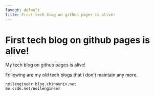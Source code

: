 ```yaml
---
layout: default
title: First tech blog on github pages is alive!
---
```


# First tech blog on github pages is alive!

My tech blog on github pages is alive!

Following are my old tech blogs that I don't maintain any more.
```
neilengineer.blog.chinaunix.net
me.csdn.net/neilengineer
```
